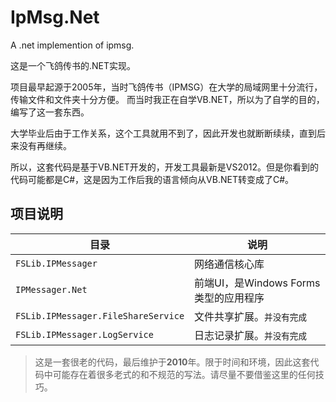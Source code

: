 # IpMsg.Net

A .net implemention of ipmsg.

这是一个飞鸽传书的.NET实现。

项目最早起源于2005年，当时飞鸽传书（IPMSG）在大学的局域网里十分流行，传输文件和文件夹十分方便。 
而当时我正在自学VB.NET，所以为了自学的目的，编写了这一套东西。

大学毕业后由于工作关系，这个工具就用不到了，因此开发也就断断续续，直到后来没有再继续。

所以，这套代码是基于VB.NET开发的，开发工具最新是VS2012。但是你看到的代码可能都是C#，这是因为工作后我的语言倾向从VB.NET转变成了C#。

## 项目说明

| 目录                                | 说明                                  |
| ----------------------------------- | ------------------------------------- |
| `FSLib.IPMessager`                  | 网络通信核心库                        |
| `IPMessager.Net`                    | 前端UI，是Windows Forms类型的应用程序 |
| `FSLib.IPMessager.FileShareService` | 文件共享扩展。`并没有完成`            |
| `FSLib.IPMessager.LogService`       | 日志记录扩展。`并没有完成`            |

> 这是一套很老的代码，最后维护于**2010**年。限于时间和环境，因此这套代码中可能存在着很多老式的和不规范的写法。请尽量不要借鉴这里的任何技巧。
